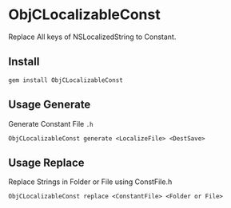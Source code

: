 # ObjCLocalizableConst

Replace All keys of NSLocalizedString to Constant.

## Install

`gem install ObjCLocalizableConst`

## Usage Generate

Generate Constant File `.h`

```ObjCLocalizableConst generate <LocalizeFile> <DestSave>```

## Usage Replace

Replace Strings in Folder or File using ConstFile.h

```ObjCLocalizableConst replace <ConstantFile> <Folder or File>```
